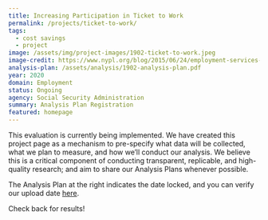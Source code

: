 ```yaml
---
title: Increasing Participation in Ticket to Work
permalink: /projects/ticket-to-work/
tags: 
  - cost savings
  - project
image: /assets/img/project-images/1902-ticket-to-work.jpeg
image-credit: https://www.nypl.org/blog/2015/06/24/employment-services-disabilities
analysis-plan: /assets/analysis/1902-analysis-plan.pdf
year: 2020
domain: Employment
status: Ongoing
agency: Social Security Administration
summary: Analysis Plan Registration
featured: homepage
---
```


This evaluation is currently being implemented. We have created this project page as a mechanism to pre-specify what data will be collected, what we plan to measure, and how we’ll conduct our analysis. We believe this is a critical component of conducting transparent, replicable, and high-quality research; and aim to share our Analysis Plans whenever possible.

The Analysis Plan at the right indicates the date locked, and you can verify our upload date <a href="https://github.com/gsa-oes/office-of-evaluation-sciences/commits/master/assets/analysis/1902-analysis-plan.pdf">here</a>.

Check back for results!
